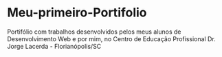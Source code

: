 # Meu-primeiro-Portifolio
Portifólio com trabalhos desenvolvidos pelos meus alunos de Desenvolvimento Web e por mim, no Centro de Educação Profissional Dr. Jorge Lacerda - Florianópolis/SC
